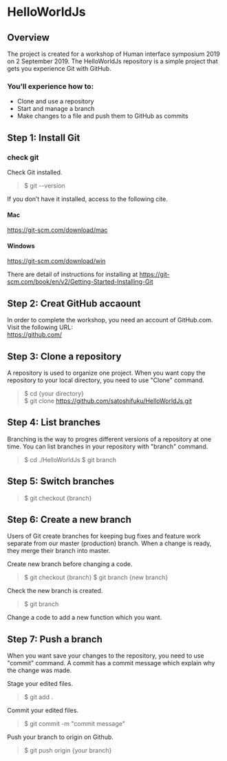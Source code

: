 # HelloWorldJs

## Overview
The project is created for a workshop of Human interface symposium 2019 on 2 September 2019.
The HelloWorldJs repository is a simple project that gets you experience Git with GitHub.


### You’ll experience how to:

- Clone and use a repository  
- Start and manage a branch  
- Make changes to a file and push them to GitHub as commits  

## Step 1: Install Git

### check git

Check Git installed.

> $ git --version

If you don’t have it installed, access to the following cite.

#### Mac
https://git-scm.com/download/mac

#### Windows
https://git-scm.com/download/win


There are detail of instructions for installing at https://git-scm.com/book/en/v2/Getting-Started-Installing-Git


## Step 2: Creat GitHub accaount 

In order to complete the workshop, you need an account of GitHub.com.   
Visit the following URL:  
https://github.com/

## Step 3: Clone a repository 
A repository is used to organize one project.
When you want copy the repository to your local directory, you need to use "Clone" command.

> $ cd {your directory}  
> $ git clone https://github.com/satoshifuku/HelloWorldJs.git

## Step 4: List branches 

Branching is the way to progres different versions of a repository at one time.
You can list branches in your repository with "branch" command.

> $ cd ./HelloWorldJs
> $ git branch 

## Step 5: Switch branches

> $ git checkout {branch}

## Step 6: Create a new branch

Users of Git create branches for keeping bug fixes and feature work separate from our master (production) branch. When a change is ready, they merge their branch into master.

Create new branch before changing a code.

> $ git checkout {branch}
> $ git branch {new branch}

Check the new branch is created.
> $ git branch

Change a code to add a new function which you want.

## Step 7: Push a branch

When you want save your changes to the repository, you need to use "commit" command.
A commit has a commit message which explain why the change was made. 

Stage your edited files.
> $ git add .

Commit your edited files.
> $ git commit -m "commit message"

Push your branch to origin on Github.
> $ git push origin {your branch}